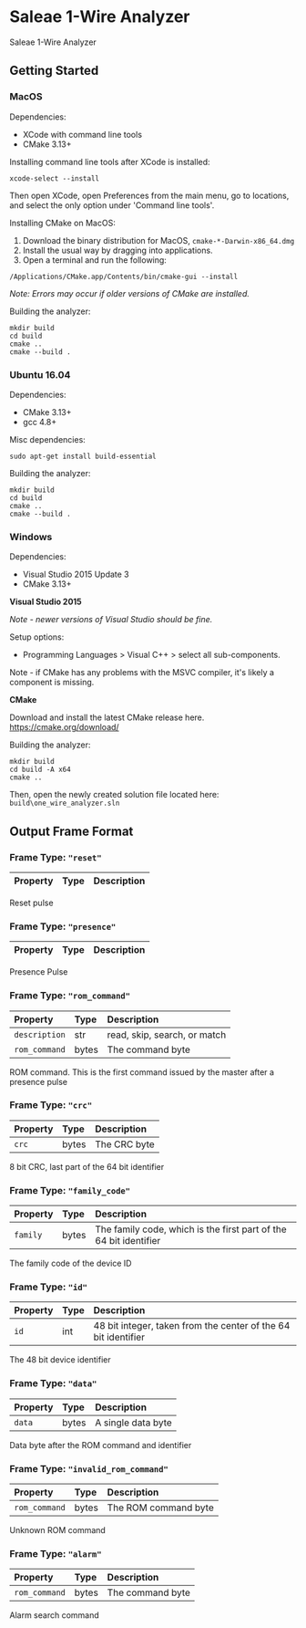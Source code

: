 # Saleae 1-Wire Analyzer

Saleae 1-Wire Analyzer

## Getting Started

### MacOS

Dependencies:
- XCode with command line tools
- CMake 3.13+

Installing command line tools after XCode is installed:
```
xcode-select --install
```

Then open XCode, open Preferences from the main menu, go to locations, and select the only option under 'Command line tools'.

Installing CMake on MacOS:

1. Download the binary distribution for MacOS, `cmake-*-Darwin-x86_64.dmg`
2. Install the usual way by dragging into applications.
3. Open a terminal and run the following:
```
/Applications/CMake.app/Contents/bin/cmake-gui --install
```
*Note: Errors may occur if older versions of CMake are installed.*

Building the analyzer:
```
mkdir build
cd build
cmake ..
cmake --build .
```

### Ubuntu 16.04

Dependencies:
- CMake 3.13+
- gcc 4.8+

Misc dependencies:

```
sudo apt-get install build-essential
```

Building the analyzer:
```
mkdir build
cd build
cmake ..
cmake --build .
```

### Windows

Dependencies:
- Visual Studio 2015 Update 3
- CMake 3.13+

**Visual Studio 2015**

*Note - newer versions of Visual Studio should be fine.*

Setup options:
- Programming Languages > Visual C++ > select all sub-components.

Note - if CMake has any problems with the MSVC compiler, it's likely a component is missing.

**CMake**

Download and install the latest CMake release here.
https://cmake.org/download/

Building the analyzer:
```
mkdir build
cd build -A x64
cmake ..
```

Then, open the newly created solution file located here: `build\one_wire_analyzer.sln`


## Output Frame Format
  
### Frame Type: `"reset"`

| Property | Type | Description |
| :--- | :--- | :--- |


Reset pulse

### Frame Type: `"presence"`

| Property | Type | Description |
| :--- | :--- | :--- |


Presence Pulse

### Frame Type: `"rom_command"`

| Property | Type | Description |
| :--- | :--- | :--- |
| `description` | str | read, skip, search, or match |
| `rom_command` | bytes | The command byte |

ROM command. This is the first command issued by the master after a presence pulse

### Frame Type: `"crc"`

| Property | Type | Description |
| :--- | :--- | :--- |
| `crc` | bytes | The CRC byte |

8 bit CRC, last part of the 64 bit identifier

### Frame Type: `"family_code"`

| Property | Type | Description |
| :--- | :--- | :--- |
| `family` | bytes | The family code, which is the first part of the 64 bit identifier |

The family code of the device ID

### Frame Type: `"id"`

| Property | Type | Description |
| :--- | :--- | :--- |
| `id` | int | 48 bit integer, taken from the center of the 64 bit identifier |

The 48 bit device identifier

### Frame Type: `"data"`

| Property | Type | Description |
| :--- | :--- | :--- |
| `data` | bytes | A single data byte |

Data byte after the ROM command and identifier

### Frame Type: `"invalid_rom_command"`

| Property | Type | Description |
| :--- | :--- | :--- |
| `rom_command` | bytes | The ROM command byte |

Unknown ROM command

### Frame Type: `"alarm"`

| Property | Type | Description |
| :--- | :--- | :--- |
| `rom_command` | bytes | The command byte |

Alarm search command

